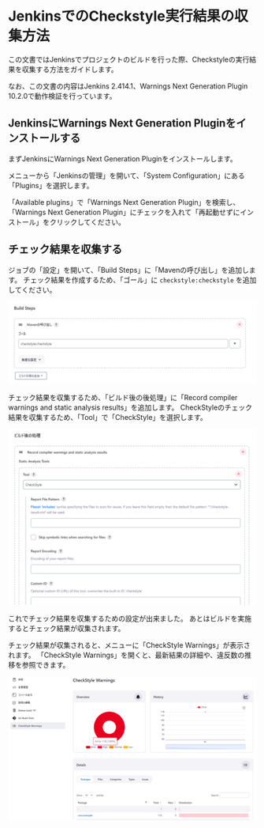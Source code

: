 # JenkinsでのCheckstyle実行結果の収集方法

この文書ではJenkinsでプロジェクトのビルドを行った際、Checkstyleの実行結果を収集する方法をガイドします。

なお、この文書の内容はJenkins 2.414.1、Warnings Next Generation Plugin 10.2.0で動作検証を行っています。

## JenkinsにWarnings Next Generation Pluginをインストールする

まずJenkinsにWarnings Next Generation Pluginをインストールします。

メニューから「Jenkinsの管理」を開いて、「System Configuration」にある「Plugins」を選択します。

「Available plugins」で「Warnings Next Generation Plugin」を検索し、「Warnings Next Generation Plugin」にチェックを入れて「再起動せずにインストール」をクリックしてください。

## チェック結果を収集する

ジョブの「設定」を開いて、「Build Steps」に「Mavenの呼び出し」を追加します。
チェック結果を作成するため、「ゴール」に `checkstyle:checkstyle` を追加してください。

![](./assets/jenkins-checkstyle-build.png)

チェック結果を収集するため、「ビルド後の後処理」に「Record compiler warnings and static analysis results」を追加します。
CheckStyleのチェック結果を収集するため、「Tool」で「CheckStyle」を選択します。

![](./assets/jenkins-checkstyle-postbuild.png)

これでチェック結果を収集するための設定が出来ました。
あとはビルドを実施するとチェック結果が収集されます。

チェック結果が収集されると、メニューに「CheckStyle Warnings」が表示されます。
「CheckStyle Warnings」を開くと、最新結果の詳細や、違反数の推移を参照できます。

![](./assets/jenkins-checkstyle-warnings.png)
